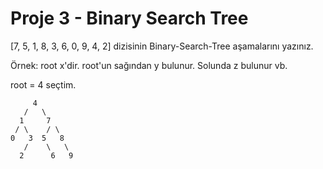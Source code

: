 # Proje 3 - Binary Search Tree
[7, 5, 1, 8, 3, 6, 0, 9, 4, 2] dizisinin Binary-Search-Tree aşamalarını yazınız.

Örnek: root x'dir. root'un sağından y bulunur. Solunda z bulunur vb.

root = 4 seçtim.
```
     4
   /   \
  1     7
 / \    / \
0   3  5   8
   /    \   \
  2      6   9
```